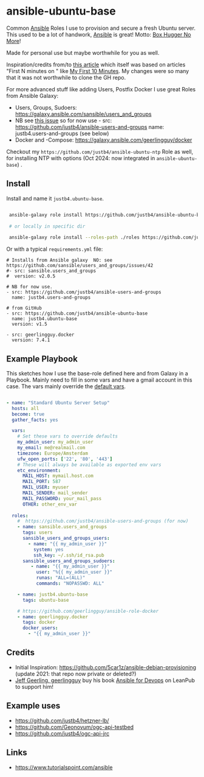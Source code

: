 # ansible-ubuntu-base

Common [Ansible](https://www.ansible.com/) Roles I use to provision and secure a fresh Ubuntu server.
This used to be a lot of handwork, [Ansible](https://www.ansible.com/) is great!
Motto: [Box Hugger No More](https://sgillies.net/2013/07/25/box-hugger-no-more.html)!

Made for personal use but maybe worthwhile for you as well.

Inspiration/credits from/to [this article](https://www.tricksofthetrades.net/2017/08/21/ansible-playbook-server-provisioning/) 
which itself was based on articles "First N minutes on "
like [My First 10 Minutes](https://www.codelitt.com/blog/my-first-10-minutes-on-a-server-primer-for-securing-ubuntu/).
My changes were so many that it was not worthwhile to clone the GH repo.

For more advanced stuff like adding Users, Postfix Docker I use great Roles from Ansible Galaxy:

* Users, Groups, Sudoers: https://galaxy.ansible.com/sansible/users_and_groups 
* NB see [this issue](https://github.com/sansible/users_and_groups/issues/42) so for now use - src: https://github.com/justb4/ansible-users-and-groups name: justb4.users-and-groups (see below)
* Docker and -Compose: https://galaxy.ansible.com/geerlingguy/docker

Checkout my `https://github.com/justb4/ansible-ubuntu-ntp` Role as well, for installing NTP with options (Oct 2024: now integrated in `ansible-ubuntu-base`) .

## Install

Install and name it `justb4.ubuntu-base`.

```bash

 ansible-galaxy role install https://github.com/justb4/ansible-ubuntu-base,,justb4.ubuntu-base
 
 # or locally in specific dir
 
 ansible-galaxy role install --roles-path ./roles https://github.com/justb4/ansible-ubuntu-base,,justb4.ubuntu-base


```

Or with a typical `requirements.yml` file:

```
# Installs from Ansible galaxy  NO: see https://github.com/sansible/users_and_groups/issues/42
#- src: sansible.users_and_groups
#  version: v2.0.5

# NB for now use.
- src: https://github.com/justb4/ansible-users-and-groups 
  name: justb4.users-and-groups

# from GitHub
- src: https://github.com/justb4/ansible-ubuntu-base
  name: justb4.ubuntu-base
  version: v1.5

- src: geerlingguy.docker
  version: 7.4.1

```
## Example Playbook

This sketches how I use the base-role defined here and from Galaxy in a Playbook. Mainly need to fill in
some vars and have a gmail account in this case. The vars mainly override the [default vars](defaults/main.yml).

```yaml

- name: "Standard Ubuntu Server Setup"
  hosts: all
  become: true
  gather_facts: yes

  vars:
    # Set these vars to override defaults
    my_admin_user: my_admin_user
    my_email: me@realmail.com
    timezone: Europe/Amsterdam
    ufw_open_ports: ['22', '80', '443']
    # These will always be available as exported env vars
    etc_environment:
      MAIL_HOST: mymail.host.com
      MAIL_PORT: 587
      MAIL_USER: myuser
      MAIL_SENDER: mail_sender
      MAIL_PASSWORD: your_mail_pass
      OTHER: other_env_var
      
  roles:
    #  https://github.com/justb4/ansible-users-and-groups (for now)
    - name: sansible.users_and_groups
      tags: users
      sansible_users_and_groups_users:
        - name: "{{ my_admin_user }}"
          system: yes
          ssh_key: ~/.ssh/id_rsa.pub
      sansible_users_and_groups_sudoers:
         - name: "{{ my_admin_user }}"
           user: "%{{ my_admin_user }}"
           runas: "ALL=(ALL)"
           commands: "NOPASSWD: ALL"

    - name: justb4.ubuntu-base
      tags: ubuntu-base

    # https://github.com/geerlingguy/ansible-role-docker
    - name: geerlingguy.docker
      tags: docker
      docker_users:
        - "{{ my_admin_user }}"

```

## Credits

* Initial Inspiration: https://github.com/5car1z/ansible-debian-provisioning (update 2021: that repo now private or deleted?)
* [Jeff Geerling, geerlingguy](https://galaxy.ansible.com/geerlingguy) buy his book [Ansible for Devops](https://leanpub.com/ansible-for-devops) on LeanPub to support him!

## Example uses

* https://github.com/justb4/hetzner-lb/
* https://github.com/Geonovum/ogc-api-testbed
* https://github.com/justb4/ogc-api-jrc

## Links

* https://www.tutorialspoint.com/ansible


